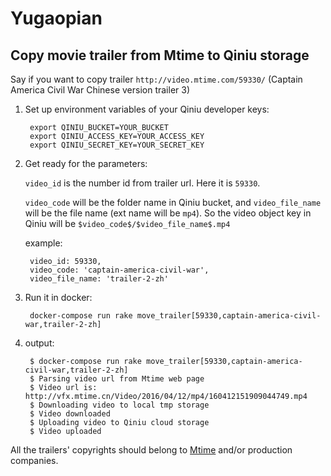 # Yugaopian

## Copy movie trailer from Mtime to Qiniu storage

Say if you want to copy trailer `http://video.mtime.com/59330/` (Captain America Civil War Chinese version trailer 3)

1. Set up environment variables of your Qiniu developer keys:

        export QINIU_BUCKET=YOUR_BUCKET
        export QINIU_ACCESS_KEY=YOUR_ACCESS_KEY
        export QINIU_SECRET_KEY=YOUR_SECRET_KEY

2. Get ready for the parameters:

    `video_id` is the number id from trailer url. Here it is `59330`.

    `video_code` will be the folder name in Qiniu bucket, and `video_file_name` will be the file name (ext name will be `mp4`). So the video object key in Qiniu will be `$video_code$/$video_file_name$.mp4`

    example:

        video_id: 59330,
        video_code: 'captain-america-civil-war',
        video_file_name: 'trailer-2-zh'

3. Run it in docker:

        docker-compose run rake move_trailer[59330,captain-america-civil-war,trailer-2-zh]

4. output:

        $ docker-compose run rake move_trailer[59330,captain-america-civil-war,trailer-2-zh]
        $ Parsing video url from Mtime web page
        $ Video url is: http://vfx.mtime.cn/Video/2016/04/12/mp4/160412151909044749.mp4
        $ Downloading video to local tmp storage
        $ Video downloaded
        $ Uploading video to Qiniu cloud storage
        $ Video uploaded

All the trailers' copyrights should belong to [Mtime](http://www.mtime.com/) and/or production companies.

